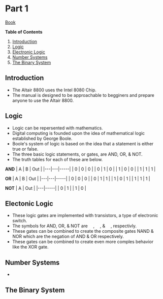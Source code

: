 # Part 1

[Book](https://ubuntourist.codeberg.page/Altair-8800/part-1.html#b-electronic-logic)

**Table of Contents**
1. [Introduction](#Intoduction)
2. [Logic](#Logic)
3. [Electronic Logic](#Electronic-Logic)
4. [Number Systems](#Number-Systems)
5. [The Binary System](#The-Binary-System)

## Introduction
 - The Altair 8800 uses the Intel 8080 Chip.
 - The manual is designed to be approachable to begginers and prepare anyone to use the Altair 8800.

## Logic
 - Logic can be repersented with mathematics.
 - Digital computing is founded upon the idea of mathematical logic established by George Boole.
 - Boole's system of logic is based on the idea that a statement is either true or false.
 - The three basic logic statements, or gates, are AND, OR, & NOT.
 - The truth tables for each of these are below.

 **AND**
 | A | B | Out |
 |---|---|-----|
 | 0 | 0 |  0  |
 | 0 | 1 |  0  |
 | 1 | 0 |  0  |
 | 1 | 1 |  1  |

 **OR**
 | A | B | Out |
 |---|---|-----|
 | 0 | 0 |  0  |
 | 0 | 1 |  1  |
 | 1 | 0 |  1  |
 | 1 | 1 |  1  |

 **NOT**
 | A | Out |
 |---|-----|
 | 0 |  1  |
 | 1 |  0  |

## Electonic Logic
 - These logic gates are implemented with transistors, a type of electronic switch.
 - The symbols for AND, OR, & NOT are <svg xmlns="http://www.w3.org/2000/svg" width="1em" height="1em" viewBox="0 0 24 24"><path fill="white" d="M2 4v16h12a8 8 0 0 0 8-8a8 8 0 0 0-8-8zm2 2h10a6 6 0 0 1 6 6a6 6 0 0 1-6 6H4z"/></svg>, <svg xmlns="http://www.w3.org/2000/svg" width="1em" height="1em" viewBox="0 0 24 24"><path fill="white" d="M2 4v16h12a8 8 0 0 0 8-8a8 8 0 0 0-8-8zm2 2h10a6 6 0 0 1 6 6a6 6 0 0 1-6 6H4z"/></svg>, & <svg xmlns="http://www.w3.org/2000/svg" width="1em" height="1em" viewBox="0 0 24 24"><path fill="white" d="M2 4v16l14.2-7c.42 1.19 1.54 2 2.8 2a3 3 0 0 0 3-3a3 3 0 0 0-3-3c-1.26 0-2.38.81-2.8 2zm2 3.3l9.7 4.7L4 16.7zM19 11c.5 0 1 .5 1 1s-.5 1-1 1a1 1 0 0 1-1-1c0-.5.5-1 1-1"/></svg>, respectivly.
 - These gates can be combined to create the composite gates NAND & NOR which are the negation of AND & OR respectively.
 - These gates can be combined to create even more comples behavior like the XOR gate.

## Number Systems
 -

## The Binary System
